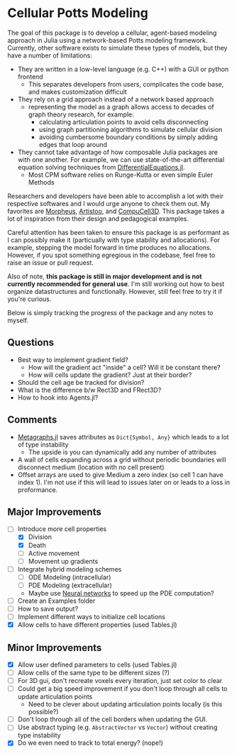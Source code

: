 # Cellular Potts Modeling

The goal of this package is to develop a cellular, agent-based modeling approach in Julia using a network-based Potts modeling framework. Currently, other software exists to simulate these types of models, but they have a number of limitations:

- They are written in a low-level language (e.g. C++) with a GUI or python frontend
  - This separates developers from users, complicates the code base, and makes customization difficult
- They rely on a grid approach instead of a network based approach
  - representing the model as a graph allows access to decades of graph theory research, for example:
    - calculating articulation points to avoid cells disconnecting
    - using graph partitioning algorithms to simulate cellular division
    - avoiding cumbersome boundary conditions by simply adding edges that loop around
- They cannot take advantage of how composable Julia packages are with one another. For example, we can use state-of-the-art differential equation solving techniques from [DifferentialEquations.jl](https://diffeq.sciml.ai/stable/). 
  - Most CPM software relies on Runge-Kutta or even simple Euler Methods

Researchers and developers have been able to accomplish a lot with their respective softwares and I would urge anyone to check them out. My favorites are [Morpheus](https://morpheus.gitlab.io/), [Artistoo](https://artistoo.net/), and [CompuCell3D](https://compucell3d.org/). This package takes a lot of inspiration from their design and pedagogical examples.

Careful attention has been taken to ensure this package is as performant as I can possibly make it (particually with type stability and allocations). For example, stepping the model forward in time produces no allocations. However, if you spot something egregious in the codebase, feel free to raise an issue or pull request.

Also of note, **this package is still in major development and is not currently recommended for general use**. I'm still working out how to best organize datastructures and functionally. However, still feel free to try it if you're curious. 

Below is simply tracking the progress of the package and any notes to myself.

## Questions

- Best way to implement gradient field?
  - How will the gradient act "inside" a cell? Will it be constant there?
  - How will cells update the gradient? Just at their border?
- Should the cell age be tracked for division?
- What is the difference b/w Rect3D and FRect3D?
- How to hook into Agents.jl?

## Comments

- [Metagraphs.jl](https://github.com/JuliaGraphs/MetaGraphs.jl) saves attributes as `Dict{Symbol, Any}` which leads to a lot of type instability
  - The upside is you can dynamically add any number of attributes
- A wall of cells expanding across a grid without periodic boundaries will disconnect medium (location with no cell present)
- Offset arrays are used to give Medium a zero index (so cell 1 can have index 1). I'm not use if this will lead to issues later on or leads to a loss in proformance. 

## Major Improvements

- [ ] Introduce more cell properties
  - [x] Division
  - [x] Death
  - [ ] Active movement
  - [ ] Movement up gradients
- [ ] Integrate hybrid modeling schemes
  - [ ] ODE Modeling (intracellular)
  - [ ] PDE Modeling (extracellular)
  
  - Maybe use [Neural networks](https://github.com/SciML/NeuralPDE.jl) to speed up the PDE computation?
- [ ] Create an Examples folder
- [ ] How to save output?
- [ ] Implement different ways to initialize cell locations
- [x] Allow cells to have different properties (used Tables.jl)

## Minor Improvements

- [x] Allow user defined parameters to cells (used Tables.jl)
- [ ] Allow cells of the same type to be different sizes (?)
- [ ] For 3D gui, don't recreate voxels every iteration, just set color to clear
- [ ] Could get a big speed improvement if you don't loop through all cells to update articulation points
  - Need to be clever about updating articulation points locally (is this possible?)
- [ ] Don't loop through all of the cell borders when updating the GUI.
- [ ] Use abstract typing (e.g. `AbstractVector` vs `Vector`) without creating type instability
- [x] Do we even need to track to total energy? (nope!)
